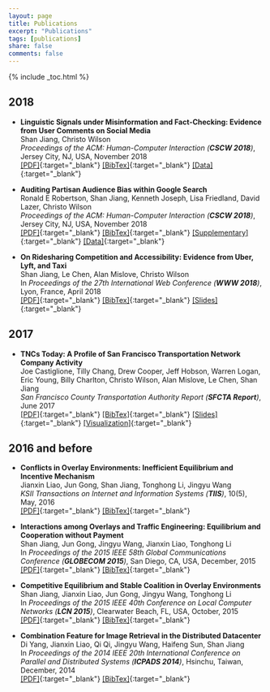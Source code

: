 ```yaml
---
layout: page
title: Publications
excerpt: "Publications"
tags: [publications]
share: false
comments: false 
---
```


{% include _toc.html %}

## 2018

* **Linguistic Signals under Misinformation and Fact-Checking: Evidence from User Comments on Social Media**  
Shan Jiang, Christo Wilson  
*Proceedings of the ACM: Human-Computer Interaction (**CSCW 2018**)*, Jersey City, NJ, USA, November 2018  
[\[PDF\]](cscw18a_paper.pdf){:target="_blank"} [\[BibTex\]](cscw18a_bib.pdf){:target="_blank"} [\[Data\]](../resources/#misinformation){:target="_blank"}

* **Auditing Partisan Audience Bias within Google Search**  
Ronald E Robertson, Shan Jiang, Kenneth Joseph, Lisa Friedland, David Lazer, Christo Wilson  
*Proceedings of the ACM: Human-Computer Interaction (**CSCW 2018**)*, Jersey City, NJ, USA, November 2018  
[\[PDF\]](cscw18b_paper.pdf){:target="_blank"} [\[BibTex\]](cscw18b_bib.pdf){:target="_blank"} [\[Supplementary\]](cscw18b_supplementary.pdf){:target="_blank"} [\[Data\]](../resources/#partisan-bias){:target="_blank"}

* **On Ridesharing Competition and Accessibility: Evidence from Uber, Lyft, and Taxi**  
Shan Jiang, Le Chen, Alan Mislove, Christo Wilson  
In *Proceedings of the 27th International Web Conference (**WWW 2018**)*, Lyon, France, April 2018  
[\[PDF\]](www18_paper.pdf){:target="_blank"} [\[BibTex\]](www18_bib.txt){:target="_blank"} [\[Slides\]](www18_slides.pdf){:target="_blank"}

## 2017

* **TNCs Today: A Profile of San Francisco Transportation Network Company Activity**  
Joe Castiglione, Tilly Chang, Drew Cooper, Jeff Hobson, Warren Logan, Eric Young, Billy Charlton, Christo Wilson, Alan Mislove, Le Chen, Shan Jiang  
*San Francisco County Transportation Authority Report (**SFCTA Report**)*, June 2017  
[\[PDF\]](sfcta17_paper.pdf){:target="_blank"} [\[BibTex\]](sfcta17_bib.txt){:target="_blank"} [\[Slides\]](sfcta17_slides.pdf){:target="_blank"} [\[Visualization\]](https://tncstoday.sfcta.org){:target="_blank"}

## 2016 and before

* **Conflicts in Overlay Environments: Inefficient Equilibrium and Incentive Mechanism**  
Jianxin Liao, Jun Gong, Shan Jiang, Tonghong Li, Jingyu Wang  
*KSII Transactions on Internet and Information Systems (**TIIS**)*, 10(5), May, 2016  
[\[PDF\]](tiis16_paper.pdf){:target="_blank"} [\[BibTex\]](tiis16_bib.txt){:target="_blank"}

* **Interactions among Overlays and Traffic Engineering: Equilibrium and Cooperation without Payment**  
Shan Jiang, Jun Gong, Jingyu Wang, Jianxin Liao, Tonghong Li  
In *Proceedings of the 2015 IEEE 58th Global Communications Conference (**GLOBECOM 2015**)*, San Diego, CA, USA, December, 2015  
[\[PDF\]](globecom15_paper.pdf){:target="_blank"} [\[BibTex\]](globecom15_bib.txt){:target="_blank"}

* **Competitive Equilibrium and Stable Coalition in Overlay Environments**  
Shan Jiang, Jianxin Liao, Jun Gong, Jingyu Wang, Tonghong Li  
In *Proceedings of the 2015 IEEE 40th Conference on Local Computer Networks (**LCN 2015**)*, Clearwater Beach, FL, USA, October, 2015  
[\[PDF\]](lcn15_paper.pdf){:target="_blank"} [\[BibTex\]](lcn15_bib.txt){:target="_blank"}

* **Combination Feature for Image Retrieval in the Distributed Datacenter**   
Di Yang, Jianxin Liao, Qi Qi, Jingyu Wang, Haifeng Sun, Shan Jiang  
In *Proceedings of the 2014 IEEE 20th International Conference on Parallel and Distributed Systems (**ICPADS 2014**)*, Hsinchu, Taiwan, December, 2014  
[\[PDF\]](icpads14_paper.pdf){:target="_blank"} [\[BibTex\]](icpads14_bib.txt){:target="_blank"}

